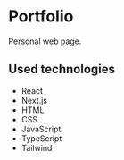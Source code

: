 # Portfolio

Personal web page.

## Used technologies

- React
- Next.js
- HTML
- CSS
- JavaScript
- TypeScript
- Tailwind
